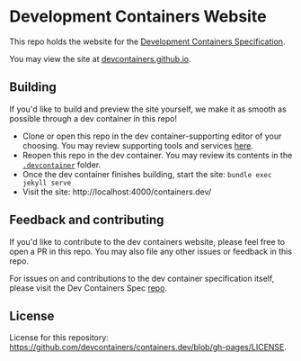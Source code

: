 # Development Containers Website

This repo holds the website for the [Development Containers Specification](https://github.com/devcontainers/spec).

You may view the site at [devcontainers.github.io](https://devcontainers.github.io/containers.dev/).

## Building

If you'd like to build and preview the site yourself, we make it as smooth as possible through a dev container in this repo!

* Clone or open this repo in the dev container-supporting editor of your choosing. You may review supporting tools and services [here](https://devcontainers.github.io/containers.dev/supporting).
* Reopen this repo in the dev container. You may review its contents in the [`.devcontainer`](https://github.com/devcontainers/containers.dev/tree/gh-pages/.devcontainer) folder.
* Once the dev container finishes building, start the site: `bundle exec jekyll serve`
* Visit the site: http://localhost:4000/containers.dev/

## Feedback and contributing

If you'd like to contribute to the dev containers website, please feel free to open a PR in this repo. You may also file any other issues or feedback in this repo.

For issues on and contributions to the dev container specification itself, please visit the Dev Containers Spec [repo](https://github.com/devcontainers/spec).

## License

License for this repository: https://github.com/devcontainers/containers.dev/blob/gh-pages/LICENSE.